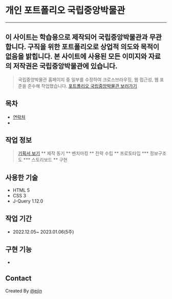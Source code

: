 # 개인 포트폴리오 국립중앙박물관
--------
이 사이트는 학습용으로 제작되어 국립중앙박물관과 무관합니다.
구직을 위한 포트폴리오로 상업적 의도와 목적이 없음을 밝힙니다.
본 사이트에 사용된 모든 이미지와 자료의 저작권은 국립중앙박물관에 있습니다.
--------

> 국립중앙박물관 홈페이지 중 일부를 수정하여 크로스브라우징, 웹 접근성, 웹 표준을 준수해 작업했습니다.
> [포트폴리오 국립중앙박물관 보러가기](https://ejin1018.github.io/ejin-museum/)


## 목차
* [연락처](#Contact)
* 

## 작업 정보
> [기획서 보기](https://ejin1018.github.io/ejin-museum/project_proposal.pdf)
** 제작 동기
** 벤치마킹
** 전략 수립
** 프로토타입 
*** 정보구조도
*** 스토리보드
** 구현

## 사용한 기술
- HTML 5
- CSS 3
- J-Query 1.12.0

## 작업 기간
- 2022.12.05~ 2023.01.06(5주)

## 구현 기능
- 

## Contact
Created By [@ejin](wwijin95@gmail.com)